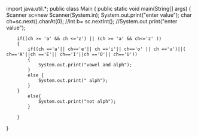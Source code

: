 
import java.util.*;
public class Main
{
	public static void main(String[] args) {
		Scanner sc=new Scanner(System.in);
			System.out.print("enter value");
		char ch=sc.next().charAt(0);
		//int b= sc.nextInt();
		//System.out.print("enter value");
	  
		
		if((ch >= 'a' && ch <='z') || (ch >= 'a' && ch<='z' ))
		{
		    if((ch =='a'|| ch=='e'|| ch =='i'|| ch=='o' || ch =='u')||( ch=='A'||ch =='E'|| ch=='I'||ch =='O'|| ch=='U'))
		    {
		        System.out.print("vowel and alph");
		    }
		    else {
		        System.out.print(" alph");
		    }
		}
		    else{ 
		        System.out.print("not alph");
		    }
		    
		}
}


